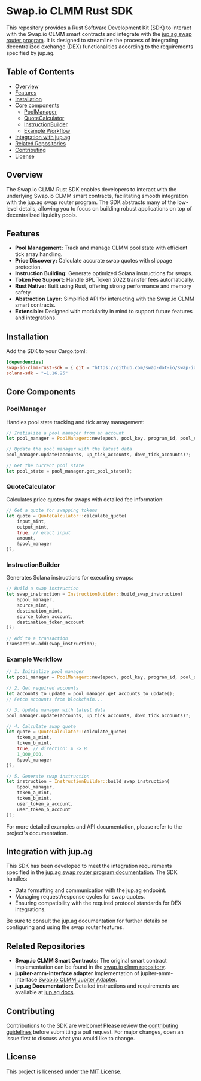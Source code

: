 # Swap.io CLMM Rust SDK

This repository provides a Rust Software Development Kit (SDK) to interact with the Swap.io CLMM smart contracts and integrate with the [jup.ag swap router program](https://station.jup.ag/docs/dex-integration). It is designed to streamline the process of integrating decentralized exchange (DEX) functionalities according to the requirements specified by jup.ag.

## Table of Contents

- [Overview](#overview)
- [Features](#features)
- [Installation](#installation)
- [Core components](#core-components)
    - [PoolManager](#poolmanager)
    - [QuoteCalculator](#quotecalculator)
    - [InstructionBuilder](#instructionbuilder)
    - [Example Workflow](#example-workflow)
- [Integration with jup.ag](#integration-with-jupag)
- [Related Repositories](#related-repositories)
- [Contributing](#contributing)
- [License](#license)

## Overview

The Swap.io CLMM Rust SDK enables developers to interact with the underlying Swap.io CLMM smart contracts, facilitating smooth integration with the jup.ag swap router program. The SDK abstracts many of the low-level details, allowing you to focus on building robust applications on top of decentralized liquidity pools.

## Features

- **Pool Management:** Track and manage CLMM pool state with efficient tick array handling.
- **Price Discovery:** Calculate accurate swap quotes with slippage protection.
- **Instruction Building:** Generate optimized Solana instructions for swaps.
- **Token Fee Support:** Handle SPL Token 2022 transfer fees automatically.
- **Rust Native:** Built using Rust, offering strong performance and memory safety.
- **Abstraction Layer:** Simplified API for interacting with the Swap.io CLMM smart contracts.
- **Extensible:** Designed with modularity in mind to support future features and integrations.

## Installation

Add the SDK to your Cargo.toml:

```toml
[dependencies]
swap-io-clmm-rust-sdk = { git = "https://github.com/swap-dot-io/swap-io-clmm-rust-sdk" }
solana-sdk = "=1.16.25"
```

## Core Components

### PoolManager

Handles pool state tracking and tick array management:

```rust
// Initialize a pool manager from an account
let pool_manager = PoolManager::new(epoch, pool_key, program_id, pool_state_account)?;

// Update the pool manager with the latest data
pool_manager.update(accounts, up_tick_accounts, down_tick_accounts)?;

// Get the current pool state
let pool_state = pool_manager.get_pool_state();

```

### QuoteCalculator

Calculates price quotes for swaps with detailed fee information:

```rust
// Get a quote for swapping tokens
let quote = QuoteCalculator::calculate_quote(
    input_mint,
    output_mint,
    true, // exact input
    amount,
    &pool_manager
)?;

```

### InstructionBuilder

Generates Solana instructions for executing swaps:

```rust
// Build a swap instruction
let swap_instruction = InstructionBuilder::build_swap_instruction(
    &pool_manager,
    source_mint,
    destination_mint,
    source_token_account,
    destination_token_account
)?;

// Add to a transaction
transaction.add(swap_instruction);
```


### Example Workflow

```rust
// 1. Initialize pool manager
let pool_manager = PoolManager::new(epoch, pool_key, program_id, pool_state_account)?;

// 2. Get required accounts
let accounts_to_update = pool_manager.get_accounts_to_update();
// Fetch accounts from blockchain...

// 3. Update manager with latest data
pool_manager.update(accounts, up_tick_accounts, down_tick_accounts)?;

// 4. Calculate swap quote
let quote = QuoteCalculator::calculate_quote(
    token_a_mint, 
    token_b_mint, 
    true, // direction: A -> B
    1_000_000, 
    &pool_manager
)?;

// 5. Generate swap instruction
let instruction = InstructionBuilder::build_swap_instruction(
    &pool_manager,
    token_a_mint,
    token_b_mint,
    user_token_a_account,
    user_token_b_account
)?;
```

For more detailed examples and API documentation, please refer to the project's documentation.

## Integration with jup.ag
This SDK has been developed to meet the integration requirements specified in the [jup.ag swap router program documentation](https://station.jup.ag/docs/dex-integration). The SDK handles:

- Data formatting and communication with the jup.ag endpoint.
- Managing request/response cycles for swap quotes.
- Ensuring compatibility with the required protocol standards for DEX integrations.

Be sure to consult the jup.ag documentation for further details on configuring and using the swap router features.

## Related Repositories

- **Swap.io CLMM Smart Contracts:** The original smart contract implementation can be found in the [swap.io clmm repository](https://github.com/swap-dot-io/swap-io-clmm/).
- **jupiter-amm-interface adapter** Implementation of jupiter-amm-interface [Swap.io CLMM Jupiter Adapter](https://github.com/swap-dot-io/jupiter-swap-io-adapter).
- **jup.ag Documentation:** Detailed instructions and requirements are available at [jup.ag docs](https://station.jup.ag/docs/dex-integration).

## Contributing

Contributions to the SDK are welcome! Please review the [contributing guidelines](CONTRIBUTING.md) before submitting a pull request. For major changes, open an issue first to discuss what you would like to change.

## License

This project is licensed under the [MIT License](LICENSE).